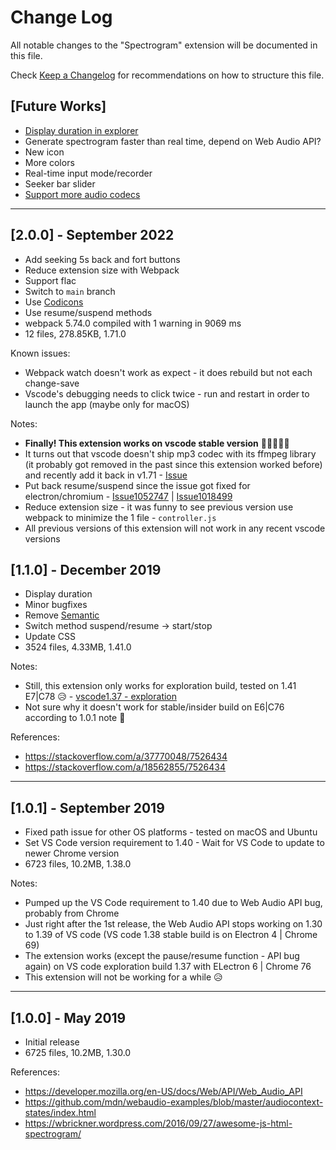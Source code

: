 # Change Log
All notable changes to the "Spectrogram" extension will be documented in this file.

Check [Keep a Changelog](http://keepachangelog.com/) for recommendations on how to structure this file.

## [Future Works]
- [Display duration in explorer](https://code.visualstudio.com/api/extension-guides/tree-view#view-actions)
- Generate spectrogram faster than real time, depend on Web Audio API?
- New icon
- More colors
- Real-time input mode/recorder
- Seeker bar slider
- [Support more audio codecs](https://code.visualstudio.com/updates/v1_71#_ffmpeg-codecs-support)
---

## [2.0.0] - September 2022
- Add seeking 5s back and fort buttons
- Reduce extension size with Webpack
- Support flac
- Switch to `main` branch
- Use [Codicons](https://microsoft.github.io/vscode-codicons/dist/codicon.html)
- Use resume/suspend methods
- webpack 5.74.0 compiled with 1 warning in 9069 ms
- 12 files, 278.85KB, 1.71.0

Known issues:
- Webpack watch doesn't work as expect - it does rebuild but not each change-save
- Vscode's debugging needs to click twice - run and restart in order to launch the app (maybe only for macOS)

Notes:
- **Finally! This extension works on vscode stable version** 🙌🎊🎉🥳🥂
- It turns out that vscode doesn't ship mp3 codec with its ffmpeg library (it probably got removed in the past since this extension worked before) and recently add it back in v1.71 - [Issue](https://github.com/microsoft/vscode/ssues/48494)
- Put back resume/suspend since the issue got fixed for electron/chromium - [Issue1052747](https://bugs.chromium.org/p/chromium/issues/detail?id=1052747) | [Issue1018499](https://bugs.chromium.org/p/chromium/issues/detail?id=1018499)
- Reduce extension size - it was funny to see previous version use webpack to minimize the 1 file - `controller.js`
- All previous versions of this extension will not work in any recent vscode versions

## [1.1.0] - December 2019
- Display duration
- Minor bugfixes
- Remove [Semantic](https://semantic-ui.com)
- Switch method suspend/resume -> start/stop
- Update CSS
- 3524 files, 4.33MB, 1.41.0

Notes:
- Still, this extension only works for exploration build, tested on 1.41 E7|C78 😥 - [vscode1.37 - exploration](https://github.com/microsoft/vscode/issues/76069)
- Not sure why it doesn't work for stable/insider build on E6|C76 according to 1.0.1 note 🤔

References:
- https://stackoverflow.com/a/37770048/7526434
- https://stackoverflow.com/a/18562855/7526434
---

## [1.0.1] - September 2019
- Fixed path issue for other OS platforms - tested on macOS and Ubuntu
- Set VS Code version requirement to 1.40 - Wait for VS Code to update to newer Chrome version
- 6723 files, 10.2MB, 1.38.0

Notes:
- Pumped up the VS Code requirement to 1.40 due to Web Audio API bug, probably from Chrome
- Just right after the 1st release, the Web Audio API stops working on 1.30 to 1.39 of VS code (VS code 1.38 stable build is on Electron 4 | Chrome 69)
- The extension works (except the pause/resume function - API bug again) on VS code exploration build 1.37 with ELectron 6 | Chrome 76
- This extension will not be working for a while 😥
---

## [1.0.0] - May 2019
- Initial release
- 6725 files, 10.2MB, 1.30.0

References:
- https://developer.mozilla.org/en-US/docs/Web/API/Web_Audio_API
- https://github.com/mdn/webaudio-examples/blob/master/audiocontext-states/index.html
- https://wbrickner.wordpress.com/2016/09/27/awesome-js-html-spectrogram/
